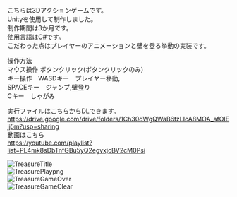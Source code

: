 こちらは3Dアクションゲームです。  
Unityを使用して制作しました。  
制作期間は3か月です。  
使用言語はC#です。  
こだわった点はプレイヤーのアニメーションと壁を登る挙動の実装です。  
  
操作方法  
マウス操作 ボタンクリック(ボタンクリックのみ)  
キー操作　WASDキー　プレイヤー移動,  
          SPACEキー　ジャンプ,壁登り  
          Cキー　しゃがみ  

実行ファイルはこちらからDLできます。
https://drive.google.com/drive/folders/1Ch30dWgQWaB6tzLIcA8MOA_afOIEjj5m?usp=sharing  
動画はこちら  
https://youtube.com/playlist?list=PL4mk8sDbTnfGBu5yQ2egvxjcBV2cM0Psi  
  
  ![TreasureTitle](https://user-images.githubusercontent.com/71370181/111797792-ce60df00-890c-11eb-85b2-bf50f2a1a0ef.png)  
  ![TreasurePlaypng](https://user-images.githubusercontent.com/71370181/111797748-c6a13a80-890c-11eb-9e40-0599a1d3ac93.png)  
  ![TreasureGameOver](https://user-images.githubusercontent.com/71370181/111797805-d15bcf80-890c-11eb-8fb6-ee7bf8d19540.png)  
  ![TreasureGameClear](https://user-images.githubusercontent.com/71370181/111797836-d7ea4700-890c-11eb-8594-556863f77c2f.png)
